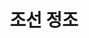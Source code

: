 ---
layout: hubs
key: Q26530
title: 조선 정조
name: 조선 정조
image: http://commons.wikimedia.org/wiki/Special:FilePath/King%20JeongJo%20of%20Joseon.jpg
description: 조선의 22대 임금
score: 0.0002940188172043011
degree: 9
---
